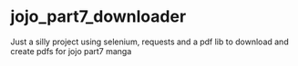 # jojo_part7_downloader
Just a silly project using selenium, requests and a pdf lib to download and create pdfs for jojo part7 manga
